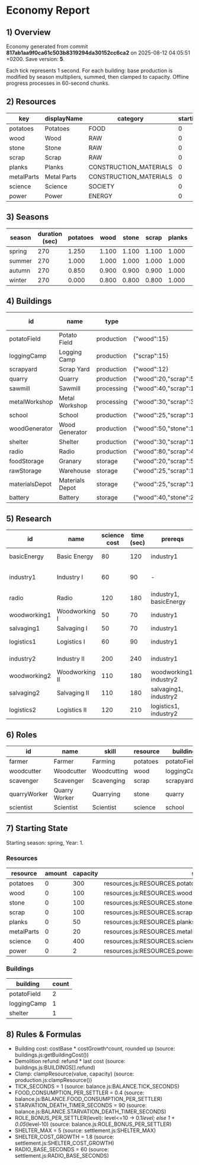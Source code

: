 # Economy Report

## 1) Overview

Economy generated from commit **817ab1aa9f0ca61c503b8319294da30152cc6ca2** on 2025-08-12 04:05:51 +0200. Save version: **5**.

Each tick represents 1 second. For each building: base production is modified by season multipliers, summed, then clamped to capacity. Offline progress processes in 60-second chunks.

## 2) Resources
| key | displayName | category | startingAmount | startingCapacity | unit | source |
| - | - | - | - | - | - | - |
| potatoes | Potatoes | FOOD | 0 | 300 |  | resources.js:RESOURCES.potatoes |
| wood | Wood | RAW | 0 | 100 |  | resources.js:RESOURCES.wood |
| stone | Stone | RAW | 0 | 100 |  | resources.js:RESOURCES.stone |
| scrap | Scrap | RAW | 0 | 100 |  | resources.js:RESOURCES.scrap |
| planks | Planks | CONSTRUCTION_MATERIALS | 0 | 50 |  | resources.js:RESOURCES.planks |
| metalParts | Metal Parts | CONSTRUCTION_MATERIALS | 0 | 20 |  | resources.js:RESOURCES.metalParts |
| science | Science | SOCIETY | 0 | 400 |  | resources.js:RESOURCES.science |
| power | Power | ENERGY | 0 | 2 |  | resources.js:RESOURCES.power |

## 3) Seasons
| season | duration (sec) | potatoes | wood | stone | scrap | planks | metalParts | science | power | source |
| - | - | - | - | - | - | - | - | - | - | - |
| spring | 270 | 1.250 | 1.100 | 1.100 | 1.100 | 1.000 | 1.000 | 1.000 | 1.000 | time.js:SEASONS[0] |
| summer | 270 | 1.000 | 1.000 | 1.000 | 1.000 | 1.000 | 1.000 | 1.000 | 1.000 | time.js:SEASONS[1] |
| autumn | 270 | 0.850 | 0.900 | 0.900 | 0.900 | 1.000 | 1.000 | 1.000 | 1.000 | time.js:SEASONS[2] |
| winter | 270 | 0.000 | 0.800 | 0.800 | 0.800 | 1.000 | 1.000 | 1.000 | 1.000 | time.js:SEASONS[3] |

## 4) Buildings
| id | name | type | cost | costGrowth | refund | storage | base prod/s | inputs per sec | requiresResearch | season mults | source |
| - | - | - | - | - | - | - | - | - | - | - | - |
| potatoField | Potato Field | production | {"wood":15} | 1.15 | 0.5 | - | {"potatoes":0.375} | - | - | {"spring":1.25,"summer":1,"autumn":0.85,"winter":0} | buildings.js:BUILDINGS[0] |
| loggingCamp | Logging Camp | production | {"scrap":15} | 1.15 | 0.5 | - | {"wood":0.25} | - | - | {"spring":1.1,"summer":1,"autumn":0.9,"winter":0.8} | buildings.js:BUILDINGS[1] |
| scrapyard | Scrap Yard | production | {"wood":12} | 1.15 | 0.5 | - | {"scrap":0.08} | - | - | {"spring":1.1,"summer":1,"autumn":0.9,"winter":0.8} | buildings.js:BUILDINGS[2] |
| quarry | Quarry | production | {"wood":20,"scrap":5} | 1.15 | 0.5 | - | {"stone":0.08} | - | - | {"spring":1.1,"summer":1,"autumn":0.9,"winter":0.8} | buildings.js:BUILDINGS[3] |
| sawmill | Sawmill | processing | {"wood":40,"scrap":15,"stone":10} | 1.15 | 0.5 | - | {"planks":0.5} | {"wood":0.8} | industry1 | {"spring":1,"summer":1,"autumn":1,"winter":1} | buildings.js:BUILDINGS[4] |
| metalWorkshop | Metal Workshop | processing | {"wood":30,"scrap":30,"stone":10,"planks":10} | 1.15 | 0.5 | - | {"metalParts":0.4} | {"scrap":0.4} | industry1 | {"spring":1,"summer":1,"autumn":1,"winter":1} | buildings.js:BUILDINGS[5] |
| school | School | production | {"wood":25,"scrap":10,"stone":10} | 1.15 | 0.5 | - | {"science":0.5} | - | - | {"spring":1,"summer":1,"autumn":1,"winter":1} | buildings.js:BUILDINGS[6] |
| woodGenerator | Wood Generator | production | {"wood":50,"stone":10} | 1.15 | 0.5 | - | {"power":1} | {"wood":0.25} | basicEnergy | {"spring":1,"summer":1,"autumn":1,"winter":1} | buildings.js:BUILDINGS[7] |
| shelter | Shelter | production | {"wood":30,"scrap":10} | 1.8 | 0.5 | - | - | - | - | {"spring":1,"summer":1,"autumn":1,"winter":1} | buildings.js:BUILDINGS[8] |
| radio | Radio | production | {"wood":80,"scrap":40,"stone":20} | 1 | 0.5 | - | - | {"power":0.1} | radio | {"spring":1,"summer":1,"autumn":1,"winter":1} | buildings.js:BUILDINGS[9] |
| foodStorage | Granary | storage | {"wood":20,"scrap":5,"stone":5} | 1.15 | 0.5 | {"potatoes":300} | - | - | - | {"spring":1,"summer":1,"autumn":1,"winter":1} | buildings.js:BUILDINGS[10] |
| rawStorage | Warehouse | storage | {"wood":25,"scrap":10,"stone":10} | 1.15 | 0.5 | {"wood":200,"stone":80,"scrap":120} | - | - | - | {"spring":1,"summer":1,"autumn":1,"winter":1} | buildings.js:BUILDINGS[11] |
| materialsDepot | Materials Depot | storage | {"wood":25,"scrap":10,"stone":5} | 1.15 | 0.5 | {"planks":150,"metalParts":60} | - | - | industry1 | {"spring":1,"summer":1,"autumn":1,"winter":1} | buildings.js:BUILDINGS[12] |
| battery | Battery | storage | {"wood":40,"stone":20} | 1.15 | 0.5 | {"power":40} | - | - | basicEnergy | {"spring":1,"summer":1,"autumn":1,"winter":1} | buildings.js:BUILDINGS[13] |

## 5) Research
| id | name | science cost | time (sec) | prereqs | milestones | unlocks | effects | source |
| - | - | - | - | - | - | - | - | - |
| basicEnergy | Basic Energy | 80 | 120 | industry1 | - | {"resources":["power"],"buildings":["woodGenerator","battery"],"categories":["Energy"]} | - | research.js:RESEARCH[0] |
| industry1 | Industry I | 60 | 90 | - | - | {"resources":["planks","metalParts"],"buildings":["sawmill","metalWorkshop","materialsDepot"],"categories":["CONSTRUCTION_MATERIALS"]} | - | research.js:RESEARCH[1] |
| radio | Radio | 120 | 180 | industry1, basicEnergy | - | {"resources":[],"buildings":["radio"],"categories":[]} | - | research.js:RESEARCH[2] |
| woodworking1 | Woodworking I | 50 | 70 | industry1 | - | {"resources":[],"buildings":[],"categories":[]} | [{"category":"WOOD","percent":0.05,"type":"output"}] | research.js:RESEARCH[3] |
| salvaging1 | Salvaging I | 50 | 70 | industry1 | - | {"resources":[],"buildings":[],"categories":[]} | [{"category":"SCRAP","percent":0.05,"type":"output"}] | research.js:RESEARCH[4] |
| logistics1 | Logistics I | 60 | 90 | industry1 | - | {"resources":[],"buildings":[],"categories":[]} | [{"category":"RAW","percent":0.05,"type":"storage"},{"category":"CONSTRUCTION_MATERIALS","percent":0.05,"type":"storage"}] | research.js:RESEARCH[5] |
| industry2 | Industry II | 200 | 240 | industry1 | {"produced":{"planks":50,"metalParts":30}} | {"resources":[],"buildings":["toolsmithy"],"categories":[]} | - | research.js:RESEARCH[6] |
| woodworking2 | Woodworking II | 110 | 180 | woodworking1, industry2 | - | {"resources":[],"buildings":[],"categories":[]} | [{"category":"WOOD","percent":0.05,"type":"output"}] | research.js:RESEARCH[7] |
| salvaging2 | Salvaging II | 110 | 180 | salvaging1, industry2 | - | {"resources":[],"buildings":[],"categories":[]} | [{"category":"SCRAP","percent":0.05,"type":"output"}] | research.js:RESEARCH[8] |
| logistics2 | Logistics II | 120 | 210 | logistics1, industry2 | - | {"resources":[],"buildings":[],"categories":[]} | [{"category":"RAW","percent":0.05,"type":"storage"},{"category":"CONSTRUCTION_MATERIALS","percent":0.05,"type":"storage"}] | research.js:RESEARCH[9] |

## 6) Roles
| id | name | skill | resource | building | source |
| - | - | - | - | - | - |
| farmer | Farmer | Farming | potatoes | potatoField | roles.js:ROLES.farmer |
| woodcutter | Woodcutter | Woodcutting | wood | loggingCamp | roles.js:ROLES.woodcutter |
| scavenger | Scavenger | Scavenging | scrap | scrapyard | roles.js:ROLES.scavenger |
| quarryWorker | Quarry Worker | Quarrying | stone | quarry | roles.js:ROLES.quarryWorker |
| scientist | Scientist | Scientist | science | school | roles.js:ROLES.scientist |

## 7) Starting State
Starting season: spring, Year: 1.

### Resources
| resource | amount | capacity | source |
| - | - | - | - |
| potatoes | 0 | 300 | resources.js:RESOURCES.potatoes.startingAmount/startingCapacity |
| wood | 0 | 100 | resources.js:RESOURCES.wood.startingAmount/startingCapacity |
| stone | 0 | 100 | resources.js:RESOURCES.stone.startingAmount/startingCapacity |
| scrap | 0 | 100 | resources.js:RESOURCES.scrap.startingAmount/startingCapacity |
| planks | 0 | 50 | resources.js:RESOURCES.planks.startingAmount/startingCapacity |
| metalParts | 0 | 20 | resources.js:RESOURCES.metalParts.startingAmount/startingCapacity |
| science | 0 | 400 | resources.js:RESOURCES.science.startingAmount/startingCapacity |
| power | 0 | 2 | resources.js:RESOURCES.power.startingAmount/startingCapacity |

### Buildings

| building | count |
| - | - |
| potatoField | 2 |
| loggingCamp | 1 |
| shelter | 1 |


## 8) Rules & Formulas
- Building cost: costBase * costGrowth^count, rounded up (source: buildings.js:getBuildingCost())
- Demolition refund: refund * last cost (source: buildings.js:BUILDINGS[].refund)
- Clamp: clampResource(value, capacity) (source: production.js:clampResource())
- TICK_SECONDS = 1 (source: balance.js:BALANCE.TICK_SECONDS)
- FOOD_CONSUMPTION_PER_SETTLER = 0.4 (source: balance.js:BALANCE.FOOD_CONSUMPTION_PER_SETTLER)
- STARVATION_DEATH_TIMER_SECONDS = 90 (source: balance.js:BALANCE.STARVATION_DEATH_TIMER_SECONDS)
- ROLE_BONUS_PER_SETTLER(level): level<=10 -> 0.1*level; else 1 + 0.05*(level-10) (source: balance.js:ROLE_BONUS_PER_SETTLER)
- SHELTER_MAX = 5 (source: settlement.js:SHELTER_MAX)
- SHELTER_COST_GROWTH = 1.8 (source: settlement.js:SHELTER_COST_GROWTH)
- RADIO_BASE_SECONDS = 60 (source: settlement.js:RADIO_BASE_SECONDS)
